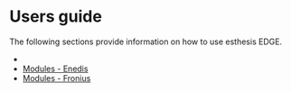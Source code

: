 # Users guide

The following sections provide information on how to use esthesis EDGE.

- [](How-it-works.md)
- [Modules - Enedis](enedis.md)
- [Modules - Fronius](Fronius.md)